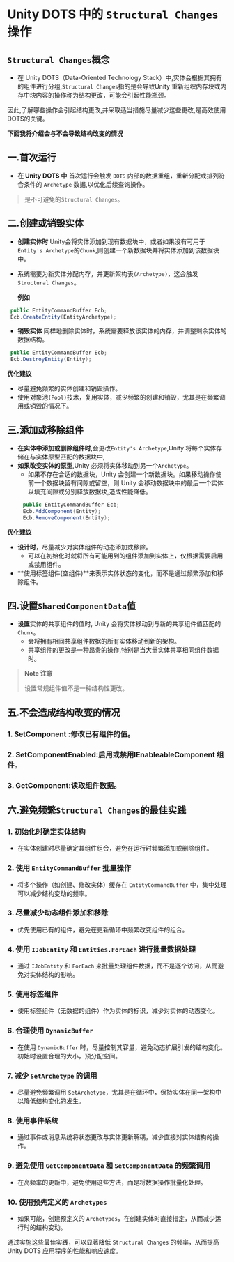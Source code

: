 # Unity DOTS 中的 `Structural Changes` 操作

## `Structural Changes`概念
- 在 Unity DOTS（Data-Oriented Technology Stack）中,实体会根据其拥有的组件进行分组,`Structural Changes`指的是会导致Unity 
重新组织内存块或内存中块内容的操作称为结构更改，可能会引起性能瓶颈。

因此,了解哪些操作会引起结构更改,并采取适当措施尽量减少这些更改,是高效使用DOTS的关键。

**下面我将介绍会与不会导致结构改变的情况**

## 一.首次运行

- **在 Unity DOTS 中** 首次运行会触发 `DOTS` 内部的数据重组，重新分配或排列符合条件的 `Archetype` 数据,以优化后续查询操作。
> 是不可避免的`Structural Changes`。

## 二.创建或销毁实体

- **创建实体时** Unity会将实体添加到现有数据块中，或者如果没有可用于`Entity's Archetype`的`Chunk`,则创建一个新数据块并将实体添加到该数据块中。
- 系统需要为新实体分配内存，并更新架构表`(Archetype)`，这会触发`Structural Changes`。

  **例如**
```csharp
 public EntityCommandBuffer Ecb;
 Ecb.CreateEntity(EntityArchetype); 
```
- **销毁实体** 同样地删除实体时，系统需要释放该实体的内存，并调整剩余实体的数据结构。
```csharp
 public EntityCommandBuffer Ecb;
 Ecb.DestroyEntity(Entity); 
```

**优化建议**
- 尽量避免频繁的实体创建和销毁操作。
- 使用对象池`(Pool)`技术，复用实体，减少频繁的创建和销毁，尤其是在频繁调用或销毁的情况下。


## 三.添加或移除组件
- **在实体中添加或删除组件时**,会更改`Entity's Archetype`,Unity 将每个实体存储在与实体原型匹配的数据块中,
- **如果改变实体的原型**,Unity 必须将实体移动到另一个`Archetype`。
  - 如果不存在合适的数据块，Unity 会创建一个新数据块。如果移动操作使前一个数据块留有间隙或留空，则 Unity 会移动数据块中的最后一个实体以填充间隙或分别释放数据块,造成性能降低。

```csharp
     public EntityCommandBuffer Ecb;
     Ecb.AddComponent(Entity); 
     Ecb.RemoveComponent(Entity); 
```

**优化建议**
- **设计时**，尽量减少对实体组件的动态添加或移除。
  - 可以在初始化时就将所有可能用到的组件添加到实体上，仅根据需要启用或禁用组件。
- **使用标签组件(空组件)**来表示实体状态的变化，而不是通过频繁添加和移除组件。

## 四.设置`SharedComponentData`值

- **设置**实体的共享组件的值时, Unity 会将实体移动到与新的共享组件值匹配的`Chunk`。
  - 会将拥有相同共享组件数据的所有实体移动到新的架构。
  - 共享组件的更改是一种昂贵的操作,特别是当大量实体共享相同组件数据时。
> **Note 注意**
> 
> 设置常规组件值不是一种结构性更改。

## 五.不会造成结构改变的情况
### 1. SetComponent :修改已有组件的值。
### 2. SetComponentEnabled:启用或禁用IEnableableComponent 组件。
### 3. GetComponent:读取组件数据。

## 六.避免频繁`Structural Changes`的最佳实践

### 1. 初始化时确定实体结构
- 在实体创建时尽量确定其组件组合，避免在运行时频繁添加或删除组件。

### 2. 使用 `EntityCommandBuffer` 批量操作
- 将多个操作（如创建、修改实体）缓存在 `EntityCommandBuffer` 中，集中处理可以减少结构变动的频率。

### 3. 尽量减少动态组件添加和移除
- 优先使用已有的组件，避免在更新循环中频繁改变组件的组合。

### 4. 使用 `IJobEntity` 和 `Entities.ForEach` 进行批量数据处理
- 通过 `IJobEntity` 和 `ForEach` 来批量处理组件数据，而不是逐个访问，从而避免对实体结构的影响。

### 5. 使用标签组件
- 使用标签组件（无数据的组件）作为实体的标识，减少对实体的动态变化。

### 6. 合理使用 `DynamicBuffer`
- 在使用 `DynamicBuffer` 时，尽量控制其容量，避免动态扩展引发的结构变化。初始时设置合理的大小，预分配空间。

### 7. 减少 `SetArchetype` 的调用
- 尽量避免频繁调用 `SetArchetype`，尤其是在循环中，保持实体在同一架构中以降低结构变化的发生。

### 8. 使用事件系统
- 通过事件或消息系统将状态更改与实体更新解耦，减少直接对实体结构的操作。

### 9. 避免使用 `GetComponentData` 和 `SetComponentData` 的频繁调用
- 在高频率的更新中，避免使用这些方法，而是将数据操作批量化处理。

### 10. 使用预先定义的 `Archetypes`
- 如果可能，创建预定义的 `Archetypes`，在创建实体时直接指定，从而减少运行时的结构变动。

通过实施这些最佳实践，可以显著降低 `Structural Changes` 的频率，从而提高 Unity DOTS 应用程序的性能和响应速度。